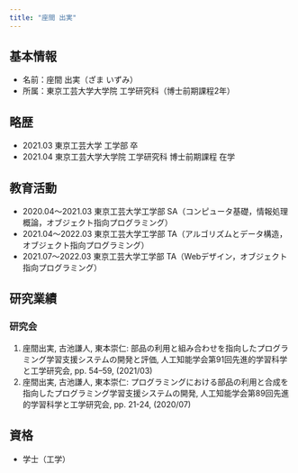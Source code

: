 ```yaml
---
title: "座間 出実"
---
```


## 基本情報

- 名前：座間 出実（ざま いずみ）
- 所属：東京工芸大学大学院 工学研究科（博士前期課程2年）

## 略歴

- 2021.03 東京工芸大学 工学部 卒
- 2021.04 東京工芸大学大学院 工学研究科 博士前期課程 在学

## 教育活動

- 2020.04〜2021.03 東京工芸大学工学部 SA（コンピュータ基礎，情報処理概論，オブジェクト指向プログラミング）
- 2021.04〜2022.03 東京工芸大学工学部 TA（アルゴリズムとデータ構造，オブジェクト指向プログラミング）
- 2021.07〜2022.03 東京工芸大学工学部 TA（Webデザイン，オブジェクト指向プログラミング）

## 研究業績

### 研究会

1. 座間出実, 古池謙人, 東本崇仁: 部品の利用と組み合わせを指向したプログラミング学習支援システムの開発と評価, 人工知能学会第91回先進的学習科学と工学研究会, pp. 54–59, (2021/03)
1. 座間出実, 古池謙人, 東本崇仁: プログラミングにおける部品の利用と合成を指向したプログラミング学習支援システムの開発, 人工知能学会第89回先進的学習科学と工学研究会, pp. 21-24, (2020/07)

## 資格

- 学士（工学）
